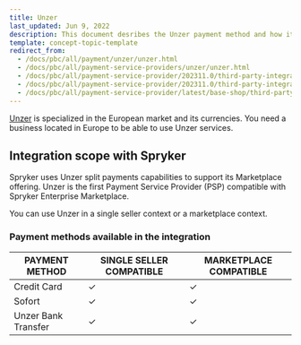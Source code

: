 ```yaml
---
title: Unzer
last_updated: Jun 9, 2022
description: This document desribes the Unzer payment method and how it can enhance your Spryker Marketplace projects.
template: concept-topic-template
redirect_from:
  - /docs/pbc/all/payment/unzer/unzer.html
  - /docs/pbc/all/payment-service-providers/unzer/unzer.html
  - /docs/pbc/all/payment-service-provider/202311.0/third-party-integrations/unzer/whats-changed-in-unzer.html
  - /docs/pbc/all/payment-service-provider/202311.0/third-party-integrations/unzer/unzer.html
  - /docs/pbc/all/payment-service-provider/latest/base-shop/third-party-integrations/unzer/unzer.html
---
```


[Unzer](https://www.unzer.com) is specialized in the European market and its currencies. You need a business located in Europe to be able to use Unzer services.

## Integration scope with Spryker

Spryker uses Unzer split payments capabilities to support its Marketplace offering. Unzer is the first Payment Service Provider (PSP) compatible with Spryker Enterprise Marketplace.

You can use Unzer in a single seller context or a marketplace context.

### Payment methods available in the integration

| PAYMENT METHOD | SINGLE SELLER COMPATIBLE | MARKETPLACE COMPATIBLE |
|-|-|-|
| Credit Card | &check; | &check; |
| Sofort | &check; | &check; |
| Unzer Bank Transfer | &check; | &check; |
